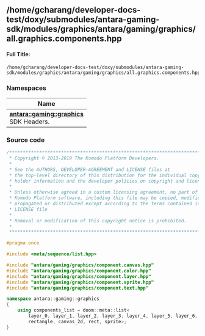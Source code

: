 

## /home/gcharang/developer-docs-test/doxy/submodules/antara-gaming-sdk/modules/graphics/antara/gaming/graphics/all.graphics.components.hpp

#### Full Title:
```
/home/gcharang/developer-docs-test/doxy/submodules/antara-gaming-sdk/modules/graphics/antara/gaming/graphics/all.graphics.components.hpp
```







### Namespaces

| Name           |
| -------------- |
| **[antara::gaming::graphics](Namespaces/namespaceantara_1_1gaming_1_1graphics.md)** <br>SDK Headers.  |
















### Source code

```cpp
/******************************************************************************
 * Copyright © 2013-2019 The Komodo Platform Developers.                      *
 *                                                                            *
 * See the AUTHORS, DEVELOPER-AGREEMENT and LICENSE files at                  *
 * the top-level directory of this distribution for the individual copyright  *
 * holder information and the developer policies on copyright and licensing.  *
 *                                                                            *
 * Unless otherwise agreed in a custom licensing agreement, no part of the    *
 * Komodo Platform software, including this file may be copied, modified,     *
 * propagated or distributed except according to the terms contained in the   *
 * LICENSE file                                                               *
 *                                                                            *
 * Removal or modification of this copyright notice is prohibited.            *
 *                                                                            *
 ******************************************************************************/

#pragma once

#include <meta/sequence/list.hpp> 

#include "antara/gaming/graphics/component.canvas.hpp" 
#include "antara/gaming/graphics/component.color.hpp"  
#include "antara/gaming/graphics/component.layer.hpp"  
#include "antara/gaming/graphics/component.sprite.hpp" 
#include "antara/gaming/graphics/component.text.hpp"   

namespace antara::gaming::graphics
{
    using components_list = doom::meta::list<
        layer_0, layer_1, layer_2, layer_3, layer_4, layer_5, layer_6, layer_7, layer_8, layer_9, layer_10, layer_11, color, outline_color, fill_color,
        rectangle, canvas_2d, rect, sprite>;
}
```




